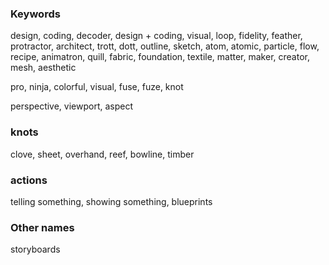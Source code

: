 ### Keywords

design, coding, decoder, design + coding, visual, loop, fidelity, feather, protractor, architect, trott, dott, outline, sketch, atom, atomic, particle, flow, recipe, animatron, quill, fabric, foundation, textile, matter, maker, creator, mesh, aesthetic

pro, ninja, colorful, visual, fuse, fuze, knot 

perspective, viewport, aspect

### knots

clove, sheet, overhand, reef, bowline, timber

### actions

telling something, showing something, blueprints

### Other names

storyboards
